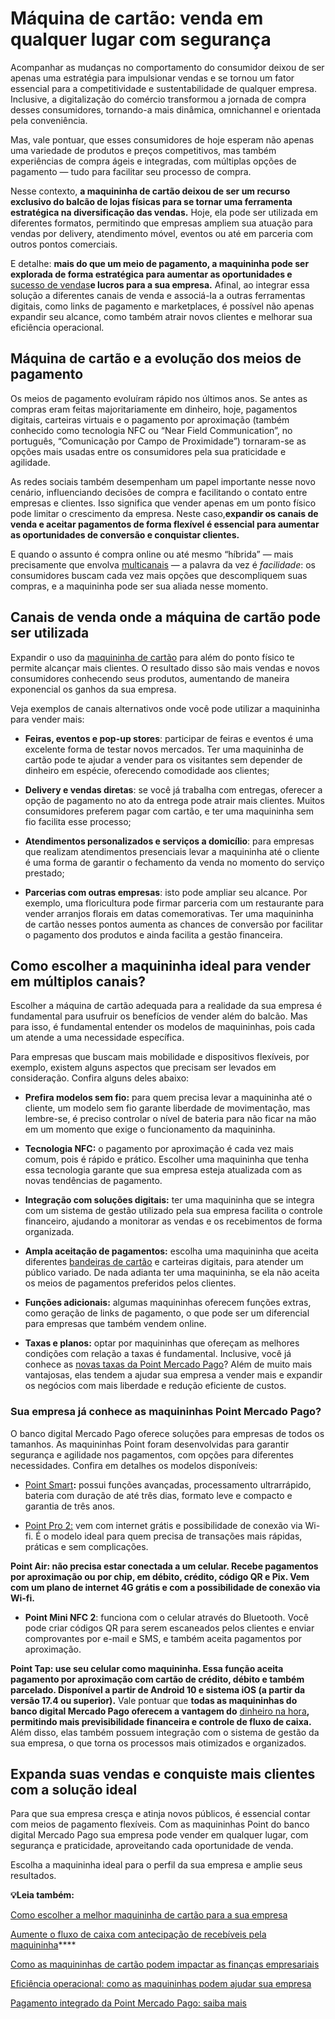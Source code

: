 # Máquina de cartão: venda em qualquer lugar com segurança

Acompanhar as mudanças no comportamento do consumidor deixou de ser apenas uma estratégia para impulsionar vendas e se tornou um fator essencial para a competitividade e sustentabilidade de qualquer empresa. Inclusive, a digitalização do comércio transformou a jornada de compra desses consumidores, tornando-a mais dinâmica, omnichannel e orientada pela conveniência.

Mas, vale pontuar, que esses consumidores de hoje esperam não apenas uma variedade de produtos e preços competitivos, mas também experiências de compra ágeis e integradas, com múltiplas opções de pagamento — tudo para facilitar seu processo de compra.

Nesse contexto, **a maquininha de cartão deixou de ser um recurso exclusivo do balcão de lojas físicas para se tornar uma ferramenta estratégica na diversificação das vendas.** Hoje, ela pode ser utilizada em diferentes formatos, permitindo que empresas ampliem sua atuação para vendas por delivery, atendimento móvel, eventos ou até em parceria com outros pontos comerciais.

E detalhe: **mais do que um meio de pagamento, a maquininha pode ser explorada de forma estratégica para aumentar as oportunidades e** [sucesso de vendas](https://meubolso.mercadopago.com.br/sucesso-em-vendas-otimizar-maquininha-de-cartao)**e lucros para a sua empresa.** Afinal, ao integrar essa solução a diferentes canais de venda e associá-la a outras ferramentas digitais, como links de pagamento e marketplaces, é possível não apenas expandir seu alcance, como também atrair novos clientes e melhorar sua eficiência operacional.

## **Máquina de cartão e a evolução dos meios de pagamento**

Os meios de pagamento evoluíram rápido nos últimos anos. Se antes as compras eram feitas majoritariamente em dinheiro, hoje, pagamentos digitais, carteiras virtuais e o pagamento por aproximação (também conhecido como tecnologia NFC ou “Near Field Communication”, no português, “Comunicação por Campo de Proximidade”) tornaram-se as opções mais usadas entre os consumidores pela sua praticidade e agilidade.

As redes sociais também desempenham um papel importante nesse novo cenário, influenciando decisões de compra e facilitando o contato entre empresas e clientes. Isso significa que vender apenas em um ponto físico pode limitar o crescimento da empresa. Neste caso,**expandir os canais de venda e aceitar pagamentos de forma flexível é essencial para aumentar as oportunidades de conversão e conquistar clientes.**

E quando o assunto é compra online ou até mesmo “híbrida” — mais precisamente que envolva [multicanais](https://meubolso.mercadopago.com.br/empresas-multicanais-como-integrar-loja-e-e-commerce) — a palavra da vez é *facilidade*: os consumidores buscam cada vez mais opções que descompliquem suas compras, e a maquininha pode ser sua aliada nesse momento.

## **Canais de venda onde a máquina de cartão pode ser utilizada**

Expandir o uso da [maquininha de cartão](https://meubolso.mercadopago.com.br/como-agregar-servicos-financeiros-com-a-maquininha-de-cartao) para além do ponto físico te permite alcançar mais clientes. O resultado disso são mais vendas e novos consumidores conhecendo seus produtos, aumentando de maneira exponencial os ganhos da sua empresa.

Veja exemplos de canais alternativos onde você pode utilizar a maquininha para vender mais:

- **Feiras, eventos e pop-up stores**: participar de feiras e eventos é uma excelente forma de testar novos mercados. Ter uma maquininha de cartão pode te ajudar a vender para os visitantes sem depender de dinheiro em espécie, oferecendo comodidade aos clientes;

- **Delivery e vendas diretas**: se você já trabalha com entregas, oferecer a opção de pagamento no ato da entrega pode atrair mais clientes. Muitos consumidores preferem pagar com cartão, e ter uma maquininha sem fio facilita esse processo;

- **Atendimentos personalizados e serviços a domicílio**: para empresas que realizam atendimentos presenciais levar a maquininha até o cliente é uma forma de garantir o fechamento da venda no momento do serviço prestado;

- **Parcerias com outras empresas**: isto pode ampliar seu alcance. Por exemplo, uma floricultura pode firmar parceria com um restaurante para vender arranjos florais em datas comemorativas. Ter uma maquininha de cartão nesses pontos aumenta as chances de conversão por facilitar o pagamento dos produtos e ainda facilita a gestão financeira.

## **Como escolher a maquininha ideal para vender em múltiplos canais?**

Escolher a máquina de cartão adequada para a realidade da sua empresa é fundamental para usufruir os benefícios de vender além do balcão. Mas para isso, é fundamental entender os modelos de maquininhas, pois cada um atende a uma necessidade específica.

Para empresas que buscam mais mobilidade e dispositivos flexíveis, por exemplo, existem alguns aspectos que precisam ser levados em consideração. Confira alguns deles abaixo:

- **Prefira modelos sem fio:** para quem precisa levar a maquininha até o cliente, um modelo sem fio garante liberdade de movimentação, mas lembre-se, é preciso controlar o nível de bateria para não ficar na mão em um momento que exige o funcionamento da maquininha. 

- **Tecnologia NFC:** o pagamento por aproximação é cada vez mais comum, pois é rápido e prático. Escolher uma maquininha que tenha essa tecnologia garante que sua empresa esteja atualizada com as novas tendências de pagamento.

- **Integração com soluções digitais:** ter uma maquininha que se integra com um sistema de gestão utilizado pela sua empresa facilita o controle financeiro, ajudando a monitorar as vendas e os recebimentos de forma organizada.

- **Ampla aceitação de pagamentos:** escolha uma maquininha que aceita diferentes [bandeiras de cartão](https://meubolso.mercadopago.com.br/o-que-sao-bandeiras-de-cartao-e-qual-sua-importancia) e carteiras digitais, para atender um público variado. De nada adianta ter uma maquininha, se ela não aceita os meios de pagamentos preferidos pelos clientes. 

- **Funções adicionais:** algumas maquininhas oferecem funções extras, como geração de links de pagamento, o que pode ser um diferencial para empresas que também vendem online.

- **Taxas e planos:** optar por maquininhas que ofereçam as melhores condições com relação a taxas é fundamental. Inclusive, você já conhece as [novas taxas da Point Mercado Pago](https://meubolso.mercadopago.com.br/novas-taxas-point-mercado-pago)? Além de muito mais vantajosas, elas tendem a ajudar sua empresa a vender mais e expandir os negócios com mais liberdade e redução eficiente de custos. 

### **Sua empresa já conhece as maquininhas Point Mercado Pago?**

O banco digital Mercado Pago oferece soluções para empresas de todos os tamanhos. As maquininhas Point foram desenvolvidas para garantir segurança e agilidade nos pagamentos, com opções para diferentes necessidades. Confira em detalhes os modelos disponíveis:

- [Point Smart](https://meubolso.mercadopago.com.br/chegou-a-nova-point-smart-mercado-pago)**:** possui funções avançadas, processamento ultrarrápido, bateria com duração de até três dias, formato leve e compacto e garantia de três anos.

- [Point Pro 2:](https://meubolso.mercadopago.com.br/impulsione-sua-empresa-com-a-point-pro-2) vem com internet grátis e possibilidade de conexão via Wi-fi. É o modelo ideal para quem precisa de transações mais rápidas, práticas e sem complicações.

**Point Air: não precisa estar conectada a um celular. Recebe pagamentos por aproximação ou por chip, em débito, crédito, código QR e Pix. Vem com um plano de internet 4G grátis e com a possibilidade de conexão via Wi-fi.**

- **Point Mini NFC 2**: funciona com o celular através do Bluetooth. Você pode criar códigos QR para serem escaneados pelos clientes e enviar comprovantes por e-mail e SMS, e também aceita pagamentos por aproximação.

**Point Tap: use seu celular como maquininha. Essa função aceita pagamento por aproximação com cartão de crédito, débito e também parcelado. Disponível a partir de Android 10 e sistema iOS (a partir da versão 17.4 ou superior).** Vale pontuar que **todas as maquininhas do banco digital Mercado Pago oferecem a vantagem do** [dinheiro na hora](https://meubolso.mercadopago.com.br/vantagens-para-empresa-em-receber-dinheiro-na-hora)**, permitindo mais previsibilidade financeira e controle de fluxo de caixa.** Além disso, elas também possuem integração com o sistema de gestão da sua empresa, o que torna os processos mais otimizados e organizados.

## **Expanda suas vendas e conquiste mais clientes com a solução ideal**

Para que sua empresa cresça e atinja novos públicos, é essencial contar com meios de pagamento flexíveis. Com as maquininhas Point do banco digital Mercado Pago sua empresa pode vender em qualquer lugar, com segurança e praticidade, aproveitando cada oportunidade de venda.

Escolha a maquininha ideal para o perfil da sua empresa e amplie seus resultados.

**💡Leia também:**

[Como escolher a melhor maquininha de cartão para a sua empresa](https://meubolso.mercadopago.com.br/como-escolher-melhor-maquininha-cartao-para-empresa)

[Aumente o fluxo de caixa com antecipação de recebíveis pela maquininha](https://meubolso.mercadopago.com.br/fluxo-caixa-antecipacao-de-recebiveis-maquininha)****

[Como as maquininhas de cartão podem impactar as finanças empresariais](https://meubolso.mercadopago.com.br/contabilidade-empresarial-impacto-maquininhas-de-cartao)

[Eficiência operacional: como as maquininhas podem ajudar sua empresa](https://meubolso.mercadopago.com.br/eficiencia-operacional-maquininha-de-cartao)

[Pagamento integrado da Point Mercado Pago: saiba mais](https://meubolso.mercadopago.com.br/pagamento-integrado-mercado-pago)